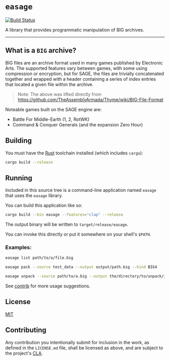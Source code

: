 # `easage`

[![Build Status](https://travis-ci.org/Phrohdoh/easage.svg?branch=wip-gtk-ui)](https://travis-ci.org/Phrohdoh/easage)

A library that provides programmatic manipulation of BIG archives.

---

## What is a `BIG` archive?

BIG files are an archive format used in many games published by Electronic Arts.
The supported features vary between games, with some using compression or
encryption, but for SAGE, the files are trivially concatenated together and
wrapped with a header containing a series of index entries that located a given
file within the archive.

> Note: The above was lifted directly from https://github.com/TheAssemblyArmada/Thyme/wiki/BIG-File-Format

Noteable games built on the SAGE engine are:
* Battle For Middle-Earth (1, 2, RotWK)
* Command & Conquer Generals (and the expansion Zero Hour)

## Building

You must have the [Rust](https://rust-lang.org) toolchain installed (which includes `cargo`):

```sh
cargo build --release
```

## Running

Included in this source tree is a command-line application named `easage` that uses the `easage` library.

You can build this application like so:

```sh
cargo build --bin easage --features="clap" --release
```

The output binary will be written to `target/release/easage`.

You can invoke this directly or put it somewhere on your shell's `$PATH`.

### Examples:

```sh
easage list path/to/a/file.big
```

```sh
easage pack --source test_data --output output/path.big --kind BIG4
```

```sh
easage unpack --source path/to/a.big --output the/directory/to/unpack/into/
```

See [contrib](https://github.com/Phrohdoh/easage/tree/master/contrib) for more usage suggestions.

## License

[MIT](LICENSE.md)

## Contributing

Any contribution you intentionally submit for inclusion in the work, as defined
in the `LICENSE.md` file, shall be licensed as above, and are subject to the
project's [CLA](https://gist.github.com/Phrohdoh/d402395a3d8c453e4399f7ae345c0d72).